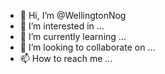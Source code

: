 - 👋 Hi, I’m @WellingtonNog
- 👀 I’m interested in ...
- 🌱 I’m currently learning ...
- 💞️ I’m looking to collaborate on ...
- 📫 How to reach me ...

<!---
WellingtonNog/WellingtonNog is a ✨ special ✨ repository because its `README.md` (this file) appears on your GitHub profile.
You can click the Preview link to take a look at your changes.
--->
